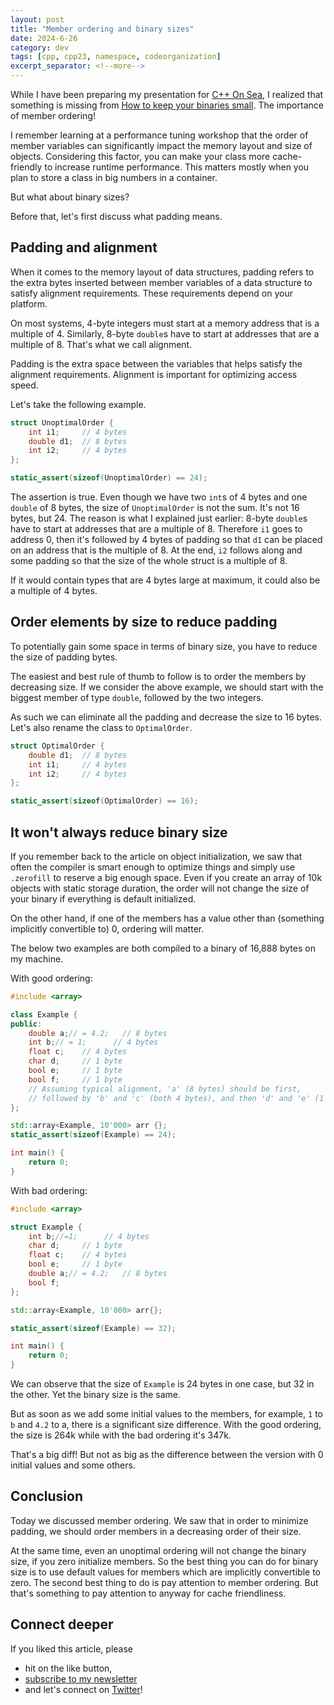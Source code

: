 ```yaml
---
layout: post
title: "Member ordering and binary sizes"
date: 2024-6-26
category: dev
tags: [cpp, cpp23, namespace, codeorganization]
excerpt_separator: <!--more-->
---
```

While I have been preparing my presentation for [C++ On Sea](https://cpponsea.uk/), I realized that something is missing from [How to keep your binaries small](https://cpponsea.uk/2024/session/how-to-keep-your-binaries-small). The importance of member ordering!

I remember learning at a performance tuning workshop that the order of member variables can significantly impact the memory layout and size of objects. Considering this factor, you can make your class more cache-friendly to increase runtime performance. This matters mostly when you plan to store a class in big numbers in a container.

But what about binary sizes?

Before that, let's first discuss what padding means.

## Padding and alignment

When it comes to the memory layout of data structures, padding refers to the extra bytes inserted between member variables of a data structure to satisfy alignment requirements. These requirements depend on your platform.

On most systems, 4-byte integers must start at a memory address that is a multiple of 4. Similarly, 8-byte `double`s have to start at addresses that are a multiple of 8. That's what we call alignment.

Padding is the extra space between the variables that helps satisfy the alignment requirements. Alignment is important for optimizing access speed.

Let's take the following example.

```cpp
struct UnoptimalOrder {
    int i1;     // 4 bytes
    double d1;  // 8 bytes
    int i2;     // 4 bytes
};

static_assert(sizeof(UnoptimalOrder) == 24);
```

The assertion is true. Even though we have two `int`s of 4 bytes and one `double` of 8 bytes, the size of `UnoptimalOrder` is not the sum. It's not 16 bytes, but 24. The reason is what I explained just earlier: 8-byte `double`s have to start at addresses that are a multiple of 8. Therefore `i1` goes to address 0, then it's followed by 4 bytes of padding so that `d1` can be placed on an address that is the multiple of 8. At the end, `i2` follows along and some padding so that the size of the whole struct is a multiple of 8.

If it would contain types that are 4 bytes large at maximum, it could also be a multiple of 4 bytes.

## Order elements by size to reduce padding

To potentially gain some space in terms of binary size, you have to reduce the size of padding bytes.

The easiest and best rule of thumb to follow is to order the members by decreasing size. If we consider the above example, we should start with the biggest member of type `double`, followed by the two integers.

As such we can eliminate all the padding and decrease the size to 16 bytes. Let's also rename the class to `OptimalOrder`.

```cpp
struct OptimalOrder {
    double d1;  // 8 bytes
    int i1;     // 4 bytes
    int i2;     // 4 bytes
};

static_assert(sizeof(OptimalOrder) == 16);
```

## It won't always reduce binary size

If you remember back to the article on object initialization, we saw that often the compiler is smart enough to optimize things and simply use `.zerofill` to reserve a big enough space. Even if you create an array of 10k objects with static storage duration, the order will not change the size of your binary if everything is default initialized.

On the other hand, if one of the members has a value other than (something implicitly convertible to) 0, ordering will matter.

The below two examples are both compiled to a binary of 16,888 bytes on my machine.

With good ordering:

```cpp
#include <array>

class Example {
public:
    double a;// = 4.2;   // 8 bytes
    int b;// = 1;      // 4 bytes
    float c;    // 4 bytes
    char d;     // 1 byte
    bool e;     // 1 byte
    bool f;     // 1 byte
    // Assuming typical alignment, 'a' (8 bytes) should be first,
    // followed by 'b' and 'c' (both 4 bytes), and then 'd' and 'e' (1 byte each).
};

std::array<Example, 10'000> arr {};
static_assert(sizeof(Example) == 24);

int main() {
    return 0;
}
```

With bad ordering:

```cpp
#include <array>

struct Example {
    int b;//=1;      // 4 bytes
    char d;     // 1 byte
    float c;    // 4 bytes
    bool e;     // 1 byte
    double a;// = 4.2;   // 8 bytes
    bool f;
};

std::array<Example, 10'000> arr{};

static_assert(sizeof(Example) == 32);

int main() {
    return 0;
}
```

We can observe that the size of `Example` is 24 bytes in one case, but 32 in the other. Yet the binary size is the same.

But as soon as we add some initial values to the members, for example, `1` to `b` and `4.2` to a, there is a significant size difference. With the good ordering, the size is 264k while with the bad ordering it's 347k.

That's a big diff! But not as big as the difference between the version with 0 initial values and some others.

## Conclusion

Today we discussed member ordering. We saw that in order to minimize padding, we should order members in a decreasing order of their size.

At the same time, even an unoptimal ordering will not change the binary size, if you zero initialize members. So the best thing you can do for binary size is to use default values for members which are implicitly convertible to zero. The second best thing to do is pay attention to member ordering. But that's something to pay attention to anyway for cache friendliness.

## Connect deeper

If you liked this article, please 
- hit on the like button,  
- [subscribe to my newsletter](http://eepurl.com/gvcv1j) 
- and let's connect on [Twitter](https://twitter.com/SandorDargo)!
